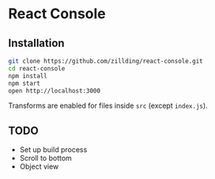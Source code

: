 # React Console

## Installation

```bash
git clone https://github.com/zillding/react-console.git
cd react-console
npm install
npm start
open http://localhost:3000
```

Transforms are enabled for files inside `src` (except `index.js`).

## TODO

+ Set up build process
+ Scroll to bottom
+ Object view
